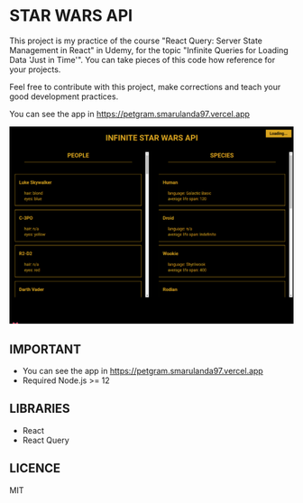 # STAR WARS API

This project is my practice of the course "React Query: Server State Management in React" in Udemy, for the topic 
"Infinite Queries for Loading Data 'Just in Time'".
You can take pieces of this code how reference for your projects.

Feel free to contribute with this project, make corrections and teach your good development practices.

You can see the app in https://petgram.smarulanda97.vercel.app

![Screenshot](./.readme-statics/screenshot.png)

## IMPORTANT
- You can see the app in https://petgram.smarulanda97.vercel.app
- Required Node.js >= 12

## LIBRARIES

* React
* React Query

## LICENCE

MIT
